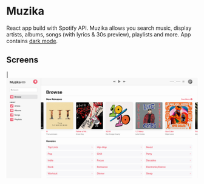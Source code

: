 # Muzika
React app build with Spotify API. Muzika allows you search music, display artists, albums, songs (with lyrics & 30s preview), playlists and more. App contains [dark mode](https://github.com/jb1905/night.js).

## Screens

| ![v2.0.0 preview](./docs/assets/preview.png)
